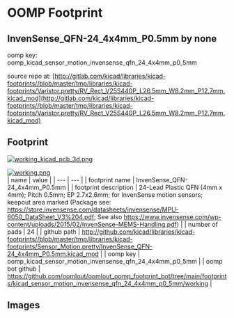 # OOMP Footprint  
## InvenSense_QFN-24_4x4mm_P0.5mm  by none  
  
oomp key: oomp_kicad_sensor_motion_invensense_qfn_24_4x4mm_p0_5mm  
  
source repo at: [http://gitlab.com/kicad/libraries/kicad-footprints//blob/master/tmp/libraries/kicad-footprints/Varistor.pretty/RV_Rect_V25S440P_L26.5mm_W8.2mm_P12.7mm.kicad_mod](http://gitlab.com/kicad/libraries/kicad-footprints//blob/master/tmp/libraries/kicad-footprints/Varistor.pretty/RV_Rect_V25S440P_L26.5mm_W8.2mm_P12.7mm.kicad_mod)  
## Footprint  
  
[![working_kicad_pcb_3d.png](working_kicad_pcb_3d_600.png)](working_kicad_pcb_3d.png)  
  
[![working.png](working_600.png)](working.png)  
| name | value | 
| --- | --- | 
| footprint name | InvenSense_QFN-24_4x4mm_P0.5mm | 
| footprint description | 24-Lead Plastic QFN (4mm x 4mm); Pitch 0.5mm; EP 2.7x2.6mm; for InvenSense motion sensors; keepout area marked (Package see: https://store.invensense.com/datasheets/invensense/MPU-6050_DataSheet_V3%204.pdf; See also https://www.invensense.com/wp-content/uploads/2015/02/InvenSense-MEMS-Handling.pdf) | 
| number of pads | 24 | 
| github path | http://github.com/kicad/libraries/kicad-footprints//blob/master/tmp/libraries/kicad-footprints/Sensor_Motion.pretty/InvenSense_QFN-24_4x4mm_P0.5mm.kicad_mod | 
| oomp key | oomp_kicad_sensor_motion_invensense_qfn_24_4x4mm_p0_5mm | 
| oomp bot github | https://github.com/oomlout/oomlout_oomp_footprint_bot/tree/main/footprints/kicad_sensor_motion_invensense_qfn_24_4x4mm_p0_5mm/working | 
## Images  
